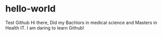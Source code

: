 # hello-world
Test Github
Hi there, Did my Bachlors in medical science and Masters in Health IT. I am daring to learn Github!
